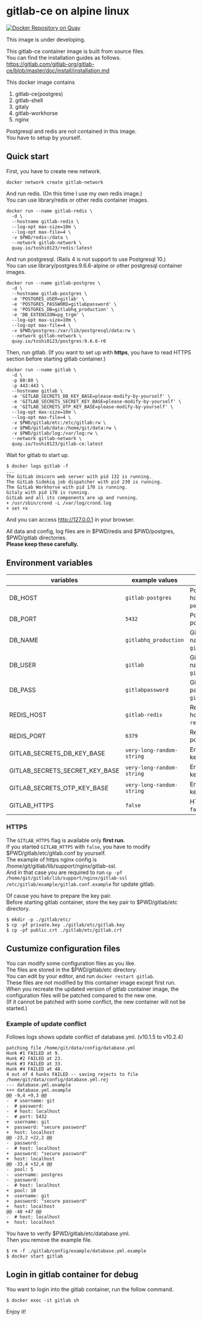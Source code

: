 # gitlab-ce on alpine linux

[![Docker Repository on Quay](https://quay.io/repository/toshi0123/gitlab-ce/status "Docker Repository on Quay")](https://quay.io/repository/toshi0123/gitlab-ce)

This image is under developing.  

This gitlab-ce container image is built from source files.  
You can find the installation guides as follows.  
https://gitlab.com/gitlab-org/gitlab-ce/blob/master/doc/install/installation.md

This docker image contains
1. gitlab-ce(postgres)
1. gitlab-shell
1. gitaly
1. gitlab-workhorse
1. nginx

Postgresql and redis are not contained in this image.  
You have to setup by yourself.  

## Quick start

First, you have to create new network.

```shell=
docker network create gitlab-network
```

And run redis. (On this time I use my own redis image.)  
You can use library/redis or other redis container images.  

```shell=
docker run --name gitlab-redis \
  -d \
  --hostname gitlab-redis \
  --log-opt max-size=10m \
  --log-opt max-file=4 \
  -v $PWD/redis:/data \
  --network gitlab-network \
  quay.io/toshi0123/redis:latest
```

And run postgresql. (Rails 4 is not support to use Postgresql 10.)  
You can use library/postgres:9.6.6-alpine or other postgresql container images.  

```shell=
docker run --name gitlab-postgres \
  -d \
  --hostname gitlab-postgres \
  -e 'POSTGRES_USER=gitlab' \
  -e 'POSTGRES_PASSWORD=gitlabpassword' \
  -e 'POSTGRES_DB=gitlabhq_production' \
  -e 'DB_EXTENSION=pg_trgm' \
  --log-opt max-size=10m \
  --log-opt max-file=4 \
  -v $PWD/postgres:/var/lib/postgresql/data:rw \
  --network gitlab-network \
  quay.io/toshi0123/postgres:9.6.6-r0
```

Then, run gitlab. (If you want to set up with **https**, you have to read HTTPS section before starting gitlab container.)  

```shell=
docker run --name gitlab \
  -d \
  -p 80:80 \
  -p 443:443 \
  --hostname gitlab \
  -e 'GITLAB_SECRETS_DB_KEY_BASE=please-modify-by-yourself' \
  -e 'GITLAB_SECRETS_SECRET_KEY_BASE=please-modify-by-yourself' \
  -e 'GITLAB_SECRETS_OTP_KEY_BASE=please-modify-by-yourself' \
  --log-opt max-size=10m \
  --log-opt max-file=4 \
  -v $PWD/gitlab/etc:/etc/gitlab:rw \
  -v $PWD/gitlab/data:/home/git/data:rw \
  -v $PWD/gitlab/log:/var/log:rw \
  --network gitlab-network \
  quay.io/toshi0123/gitlab-ce:latest
```

Wait for gitlab to start up.  

```
$ docker logs gitlab -f
...
The GitLab Unicorn web server with pid 132 is running.
The GitLab Sidekiq job dispatcher with pid 230 is running.
The GitLab Workhorse with pid 170 is running.
Gitaly with pid 178 is running.
GitLab and all its components are up and running.
+ /usr/sbin/crond -L /var/log/crond.log
+ set +x
```

And you can access http://127.0.0.1 in your browser.

All data and config, log files are in $PWD/redis and $PWD/postgres, $PWD/gitlab directories.  
**Please keep these carefully.**

Environment variables
---

| variables | example values | description |
| --------- | ------ | ----------- |
| DB_HOST | `gitlab-postgres` | Postgresql host(default: `gitlab-postgres`) |
| DB_PORT | `5432` | Postgresql port(default: `5432`) |
| DB_NAME | `gitlabhq_production` | Gitlab DB name(default: `gitlabhq_production`) |
| DB_USER | `gitlab` | Gitlab DB user's name(default: `gitlab`) |
| DB_PASS | `gitlabpassword` | Gitlab DB user's password(default: `gitlabpassword`) |
| REDIS_HOST | `gitlab-redis` | Redis-server host(default: `gitlab-redis`) |
| REDIS_PORT | `6379` | Redis-server port(default: `6379`) |
| GITLAB_SECRETS_DB_KEY_BASE | `very-long-random-string` | Encryption key(default: `default`) |
| GITLAB_SECRETS_SECRET_KEY_BASE | `very-long-random-string` | Encryption key(default: `default`) |
| GITLAB_SECRETS_OTP_KEY_BASE | `very-long-random-string` | Encryption key(default: `default`) |
| GITLAB_HTTPS | `false` | HTTPS(default: `false`) |

### HTTPS

The `GITLAB_HTTPS` flag is available only **first run**.  
If you started `GITLAB_HTTPS` with `false`, you have to modify $PWD/gitlab/etc/gitlab.conf by yourself.  
The example of https nginx config is /home/git/gitlab/lib/support/nginx/gitlab-ssl.  
And in that case you are required to run `cp -pf /home/git/gitlab/lib/support/nginx/gitlab-ssl /etc/gitlab/example/gitlab.conf.example` for update gitlab.  

Of cause you have to prepare the key pair.  
Before starting gitlab container, store the key pair to $PWD/gitlab/etc directory.  

```shell=
$ mkdir -p ./gitlab/etc/
$ cp -pf private.key ./gitlab/etc/gitlab.key
$ cp -pf public.crt ./gitlab/etc/gitlab.crt
```

## Custumize configuration files

You can modify some configuration files as you like.  
The files are stored in the $PWD/gitlab/etc directory.  
You can edit by your editor, and run `docker restart gitlab`.  
These files are not modified by this container image except first run.  
When you recreate the updated version of gitlab container image, the configuration files will be patched compared to the new one.  
(If it cannot be patched with some conflict, the new container will not be started.)  

### Example of update conflict
Follows logs shows update conflict of database.yml. (v10.1.5 to v10.2.4)

```
patching file /home/git/data/config/database.yml
Hunk #1 FAILED at 9.
Hunk #2 FAILED at 23.
Hunk #3 FAILED at 33.
Hunk #4 FAILED at 48.
4 out of 4 hunks FAILED -- saving rejects to file /home/git/data/config/database.yml.rej
--- database.yml.example
+++ database.yml.example
@@ -9,4 +9,3 @@
-  # username: git
-  # password:
-  # host: localhost
-  # port: 5432
+  username: git
+  password: "secure password"
+  host: localhost
@@ -23,2 +22,2 @@
-  password:
-  # host: localhost
+  password: "secure password"
+  host: localhost
@@ -33,4 +32,4 @@
-  pool: 5
-  username: postgres
-  password:
-  # host: localhost
+  pool: 10
+  username: git
+  password: "secure password"
+  host: localhost
@@ -48 +47 @@
-  # host: localhost
+  host: localhost
```

You have to verify $PWD/gitlab/etc/database.yml.  
Then you remove the example file.

```
$ rm -f ./gitlab/config/example/database.yml.example
$ docker start gitlab
```

## Login in gitlab container for debug

You want to login into the gitlab container, run the follow command.  

```shell=
$ docker exec -it gitlab sh
```

Enjoy it!  
